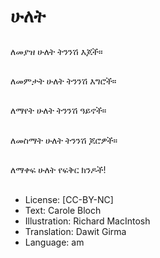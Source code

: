 # ሁለት

##
ለመያዝ ሁለት ትንንሽ እጆች።

##

##
ለመምታት ሁለት ትንንሽ እግሮች።

##

##
ለማየት ሁለት ትንንሽ ዓይኖች።

##

##
ለመስማት ሁለት ትንንሽ ጆሮዎች።

##

##
ለማቀፍ ሁለት የፍቅር ክንዶች!

##

##
* License: [CC-BY-NC]
* Text: Carole Bloch
* Illustration: Richard MacIntosh
* Translation: Dawit Girma
* Language: am
